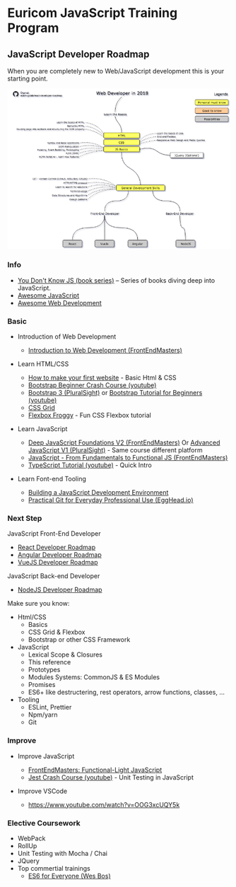 # Euricom JavaScript Training Program

## JavaScript Developer Roadmap

When you are completely new to Web/JavaScript development this is your starting point.

<img src="./web-developer-roadmap.png" />

### Info

- [You Don't Know JS (book series)](https://github.com/getify/You-Dont-Know-JS) – Series of books diving deep into JavaScript.
- [Awesome JavaScript](https://github.com/micromata/awesome-javascript-learning)
- [Awesome Web Development ](https://github.com/Stanko/awesome-web-development)

### Basic

- Introduction of Web Development
    - [Introduction to Web Development (FrontEndMasters)](https://frontendmasters.com/courses/web-development/)

- Learn HTML/CSS
    - [How to make your first website](https://www.leveluptutorials.com/tutorials/how-to-make-your-first-website) - Basic Html & CSS
    - [Bootstrap Beginner Crash Course (youtube)](https://www.youtube.com/watch?v=5GcQtLDGXy8)
    - [Bootstrap 3 (PluralSight)](https://app.pluralsight.com/library/courses/bootstrap-3) or [Bootstrap Tutorial for Beginners (youtube)](https://www.youtube.com/watch?v=aTLRdrRQyN4)
    - [CSS Grid](https://cssgrid.io/)
    - [Flexbox Froggy](http://flexboxfroggy.com/) - Fun CSS Flexbox tutorial

- Learn JavaScript
    - [Deep JavaScript Foundations V2 (FrontEndMasters)](https://frontendmasters.com/courses/javascript-foundations/) Or [Advanced JavaScript V1 (PluralSight)](https://app.pluralsight.com/library/courses/advanced-javascript) - Same course different platform
    - [JavaScript - From Fundamentals to Functional JS (FrontEndMasters)](https://frontendmasters.com/courses/js-fundamentals-functional-v2/)
    - [TypeScript Tutorial (youtube)](https://www.youtube.com/watch?v=-PR_XqW9JJU) - Quick Intro

- Learn Font-end Tooling
    - [Building a JavaScript Development Environment](https://app.pluralsight.com/library/courses/javascript-development-environment/table-of-contents)
    - [Practical Git for Everyday Professional Use (EggHead.io)](https://egghead.io/courses/practical-git-for-everyday-professional-use)

### Next Step

JavaScript Front-End Developer

- [React Developer Roadmap](./react-developer-roadmap.md)
- [Angular Developer Roadmap](./angular-developer-roadmap.md)
- [VueJS Developer Roadmap](./vuejs-developer-roadmap.md)

JavaScript Back-end Developer

- [NodeJS Developer Roadmap](./nodejs-developer-roadmap.md)

Make sure you know:

- Html/CSS
    - Basics
    - CSS Grid & Flexbox
    - Bootstrap or other CSS Framework
- JavaScript
    - Lexical Scope & Closures
    - This reference
    - Prototypes
    - Modules Systems: CommonJS & ES Modules
    - Promises
    - ES6+ like destructering, rest operators, arrow functions, classes, ...
- Tooling
    - ESLint, Prettier
    - Npm/yarn
    - Git

### Improve

- Improve JavaScript
    - [FrontEndMasters: Functional-Light JavaScript](https://frontendmasters.com/courses/functional-javascript-v2/)
    - [Jest Crash Course (youtube)](https://www.youtube.com/watch?v=7r4xVDI2vho) - Unit Testing in JavaScript

- Improve VSCode
    + https://www.youtube.com/watch?v=OOG3xcUQY5k

### Elective Coursework

- WebPack
- RollUp
- Unit Testing with Mocha / Chai
- JQuery
- Top commertial trainings
    - [ES6 for Everyone (Wes Bos)](https://es6.io/)

